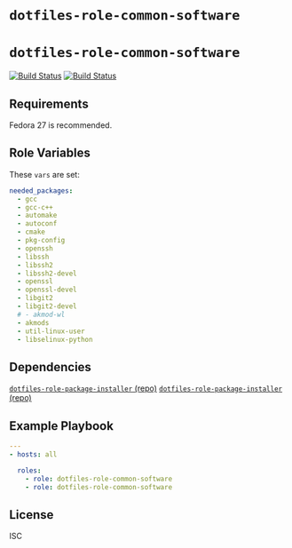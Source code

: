 # `dotfiles-role-common-software`
# `dotfiles-role-common-software`

[![Build Status](https://travis-ci.org/thecjharries/dotfiles-role-common-software.svg?branch=master)](https://travis-ci.org/thecjharries/dotfiles-role-common-software)
[![Build Status](https://travis-ci.org/thecjharries/dotfiles-role-common-software.svg?branch=master)](https://travis-ci.org/thecjharries/dotfiles-role-common-software)

## Requirements

Fedora 27 is recommended.

## Role Variables

These `vars` are set:

```yml
needed_packages:
  - gcc
  - gcc-c++
  - automake
  - autoconf
  - cmake
  - pkg-config
  - openssh
  - libssh
  - libssh2
  - libssh2-devel
  - openssl
  - openssl-devel
  - libgit2
  - libgit2-devel
  # - akmod-wl
  - akmods
  - util-linux-user
  - libselinux-python
```

## Dependencies

[`dotfiles-role-package-installer` (repo)](https://github.com/thecjharries/dotfiles-role-package-installer)
[`dotfiles-role-package-installer` (repo)](https://github.com/thecjharries/dotfiles-role-package-installer)

## Example Playbook

```yml
---
- hosts: all

  roles:
    - role: dotfiles-role-common-software
    - role: dotfiles-role-common-software
```

## License

ISC
